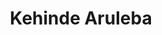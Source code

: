 ---
name: Kehinde Aruleba
title: Kehinde Aruleba
description: New Membership
task: New Membership
link: https://le.ac.uk/people/kehinde-aruleba
image: "/assets/organization/membership/kehinde_aruleba.png"
---